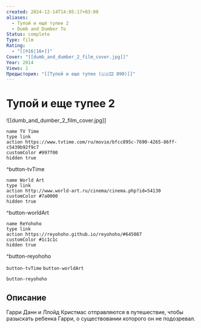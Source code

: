 ```yaml
---
created: 2024-12-14T14:05:17+03:00
aliases:
  - Тупой и ещё тупее 2
  - Dumb and Dumber To
Status: complete
Type: film
Rating:
  - "[[®️16|16+]]"
Cover: "[[dumb_and_dumber_2_film_cover.jpg]]"
Year: 2014
Views: 1
Предыстория: "[[Тупой и еще тупее (🇺🇸🎞 890)]]"
---
```


# Тупой и еще тупее 2

![[dumb_and_dumber_2_film_cover.jpg]]

```button
name TV Time
type link
action https://www.tvtime.com/ru/movie/bfcc895c-7690-4265-86ff-c5439b92f9c7
customColor #997f00
hidden true
```
^button-tvTime

```button
name World Art
type link
action http://www.world-art.ru/cinema/cinema.php?id=54130
customColor #7a0000
hidden true
```
^button-worldArt

```button
name ReYohoho
type link
action https://reyohoho.github.io/reyohoho/#645087
customColor #1c1c1c
hidden true
```
^button-reyohoho



`button-tvTime` `button-worldArt`

`button-reyohoho`

## Описание

Гарри Данн и Ллойд Кристмас отправляются в путешествие, чтобы разыскать ребенка Гарри, о существовании которого он не подозревал.

